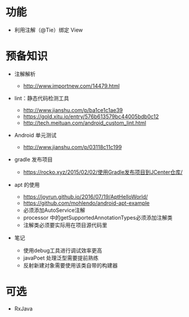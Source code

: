 # 功能
* 利用注解（@Tie）绑定 View

# 预备知识
* 注解解析
    * http://www.importnew.com/14479.html
* lint：静态代码检测工具
    * http://www.jianshu.com/p/ba1ce1c1ae39
    * https://gold.xitu.io/entry/576b613579bc44005bdb0c12
    * http://tech.meituan.com/android_custom_lint.html
* Android 单元测试
    * http://www.jianshu.com/p/03118c11c199
* gradle 发布项目
    * https://rocko.xyz/2015/02/02/使用Gradle发布项目到JCenter仓库/

* apt 的使用
    * https://joyrun.github.io/2016/07/19/AptHelloWorld/
    * https://github.com/mohlendo/android-apt-example
    * 必须添加AutoService注解
    * processor 中的getSupportedAnnotationTypes必须添加注解类
    * 注解类必须要实际用在项目源代码里

* 笔记
    * 使用debug工具进行调试效率更高
    * javaPoet 处理泛型需要提前熟练
    * 反射新建对象需要使用该类自带的构建器

# 可选
* RxJava